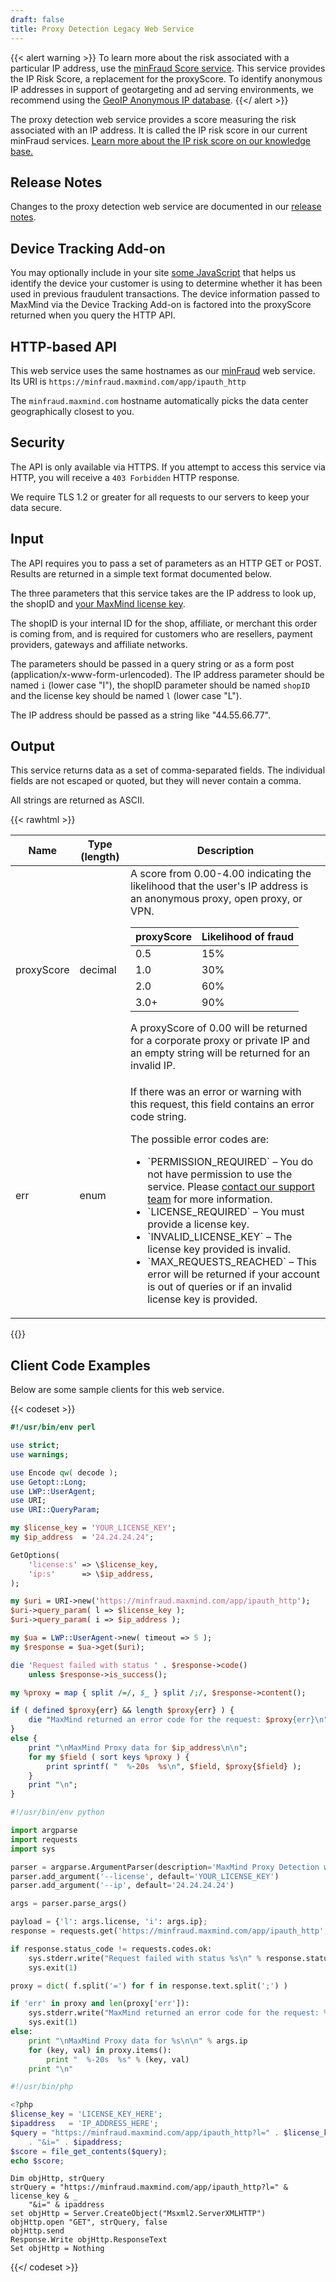 ```yaml
---
draft: false
title: Proxy Detection Legacy Web Service
---
```


{{< alert warning >}}
To learn more about the risk associated with a particular IP address, use the
[minFraud Score service](/minfraud/evaluate-a-transaction/). This service provides the IP Risk Score, a
replacement for the proxyScore. To identify anonymous IP addresses in support
of geotargeting and ad serving environments, we recommend using the
[GeoIP Anonymous IP database](https://www.maxmind.com/en/geoip2-anonymous-ip-database).
{{</ alert >}}

The proxy detection web service provides a score measuring the risk associated
with an IP address. It is called the IP risk score in our current minFraud
services.
[Learn more about the IP risk score on our knowledge base.](https://support.maxmind.com/hc/en-us/articles/4408382525851-IP-Risk-Score)

## Release Notes

Changes to the proxy detection web service are documented in our
[release notes](/minfraud/release-notes).

## Device Tracking Add-on

You may optionally include in your site
[some JavaScript](/minfraud/track-devices) that helps us identify the device
your customer is using to determine whether it has been used in previous
fraudulent transactions. The device information passed to MaxMind via the Device
Tracking Add-on is factored into the proxyScore returned when you query the HTTP
API.

## HTTP-based API

This web service uses the same hostnames as our [minFraud](/minfraud) web
service. Its URI is `https://minfraud.maxmind.com/app/ipauth_http`

The `minfraud.maxmind.com` hostname automatically picks the data center
geographically closest to you.

## Security

The API is only available via HTTPS. If you attempt to access this service via
HTTP, you will receive a `403 Forbidden` HTTP response.

We require TLS 1.2 or greater for all requests to our servers to keep your data
secure.

## Input

The API requires you to pass a set of parameters as an HTTP GET or POST. Results
are returned in a simple text format documented below.

The three parameters that this service takes are the IP address to look up, the
shopID and
[your MaxMind license key](https://www.maxmind.com/en/accounts/current/license-key).

The shopID is your internal ID for the shop, affiliate, or merchant this order
is coming from, and is required for customers who are resellers, payment
providers, gateways and affiliate networks.

The parameters should be passed in a query string or as a form post
(application/x-www-form-urlencoded). The IP address parameter should be named
`i` (lower case "I"), the shopID parameter should be named `shopID` and the
license key should be named `l` (lower case "L").

The IP address should be passed as a string like "44.55.66.77".

## Output

This service returns data as a set of comma-separated fields. The individual
fields are not escaped or quoted, but they will never contain a comma.

All strings are returned as ASCII.

{{< rawhtml >}}

<div class="table">
   <table>
      <thead>
         <tr>
            <th>Name</th>
            <th>Type (length)</th>
            <th>Description</th>
         </tr>
      </thead>
      <tbody>
         <tr>
            <td>proxyScore</td>
            <td>decimal</td>
            <td>
               A score from 0.00-4.00 indicating the likelihood that the user's IP address is
               an anonymous proxy, open proxy, or VPN.
               <table>
                  <thead>
                     <tr>
                        <th>proxyScore</th>
                        <th>Likelihood of fraud</th>
                     </tr>
                  </thead>
                  <tbody>
                     <tr>
                        <td>0.5</td>
                        <td>15%</td>
                     </tr>
                     <tr>
                        <td>1.0</td>
                        <td>30%</td>
                     </tr>
                     <tr>
                        <td>2.0</td>
                        <td>60%</td>
                     </tr>
                     <tr>
                        <td>3.0+</td>
                        <td>90%</td>
                     </tr>
                  </tbody>
               </table>
               A proxyScore of 0.00 will be returned for a corporate proxy or private IP and an empty
               string will be returned for an invalid IP.
            </td>
         </tr>
         <tr>
            <td>err</td>
            <td>enum</td>
            <td>
               <p>
                  If there was an error or warning with this request, this field
                  contains an error code string.
               </p>
               <p>
                  The possible error codes are:
               </p>
               <ul>
                  <li>`PERMISSION_REQUIRED` – You do not have permission to use the service. Please <a href="https://support.maxmind.com/hc/en-us/requests/new">contact our support team</a> for more information.</li>
                  <li>
                     `LICENSE_REQUIRED` – You must provide a license key.
                  </li>
                  <li>
                     `INVALID_LICENSE_KEY` – The license key provided is invalid.
                  </li>
                  <li>
                     `MAX_REQUESTS_REACHED` – This error will be returned
                     if your account is out of queries or if an invalid license key is
                     provided.
                  </li>
               </ul>
            </td>
         </tr>
      </tbody>
   </table>
</div>
{{</ rawhtml >}}

## Client Code Examples

Below are some sample clients for this web service.

{{< codeset >}}

```perl
#!/usr/bin/env perl

use strict;
use warnings;

use Encode qw( decode );
use Getopt::Long;
use LWP::UserAgent;
use URI;
use URI::QueryParam;

my $license_key = 'YOUR_LICENSE_KEY';
my $ip_address  = '24.24.24.24';

GetOptions(
    'license:s' => \$license_key,
    'ip:s'      => \$ip_address,
);

my $uri = URI->new('https://minfraud.maxmind.com/app/ipauth_http');
$uri->query_param( l => $license_key );
$uri->query_param( i => $ip_address );

my $ua = LWP::UserAgent->new( timeout => 5 );
my $response = $ua->get($uri);

die 'Request failed with status ' . $response->code()
    unless $response->is_success();

my %proxy = map { split /=/, $_ } split /;/, $response->content();

if ( defined $proxy{err} && length $proxy{err} ) {
    die "MaxMind returned an error code for the request: $proxy{err}\n";
}
else {
    print "\nMaxMind Proxy data for $ip_address\n\n";
    for my $field ( sort keys %proxy ) {
        print sprintf( "  %-20s  %s\n", $field, $proxy{$field} );
    }
    print "\n";
}
```

```python
#!/usr/bin/env python

import argparse
import requests
import sys

parser = argparse.ArgumentParser(description='MaxMind Proxy Detection web service client')
parser.add_argument('--license', default='YOUR_LICENSE_KEY')
parser.add_argument('--ip', default='24.24.24.24')

args = parser.parse_args()

payload = {'l': args.license, 'i': args.ip};
response = requests.get('https://minfraud.maxmind.com/app/ipauth_http', params=payload)

if response.status_code != requests.codes.ok:
    sys.stderr.write("Request failed with status %s\n" % response.status_code)
    sys.exit(1)

proxy = dict( f.split('=') for f in response.text.split(';') )

if 'err' in proxy and len(proxy['err']):
    sys.stderr.write("MaxMind returned an error code for the request: %s\n" % proxy['err'])
    sys.exit(1)
else:
    print "\nMaxMind Proxy data for %s\n\n" % args.ip
    for (key, val) in proxy.items():
        print "  %-20s  %s" % (key, val)
    print "\n"
```

```php
#!/usr/bin/php

<?php
$license_key = 'LICENSE_KEY_HERE';
$ipaddress   = 'IP_ADDRESS_HERE';
$query = "https://minfraud.maxmind.com/app/ipauth_http?l=" . $license_key
    . "&i=" . $ipaddress;
$score = file_get_contents($query);
echo $score;
```

```vb.net
Dim objHttp, strQuery
strQuery = "https://minfraud.maxmind.com/app/ipauth_http?l=" & license_key & _
    "&i=" & ipaddress
set objHttp = Server.CreateObject("Msxml2.ServerXMLHTTP")
objHttp.open "GET", strQuery, false
objHttp.send
Response.Write objHttp.ResponseText
Set objHttp = Nothing
```

{{</ codeset >}}
